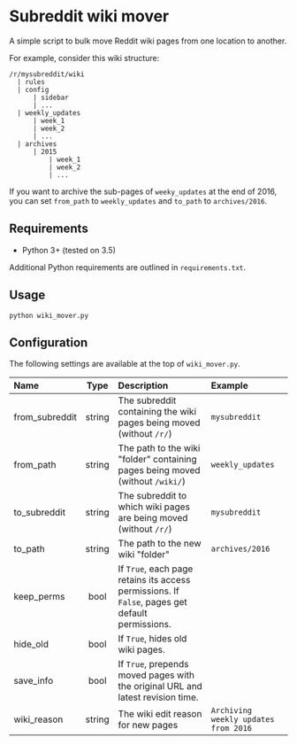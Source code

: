 # Subreddit wiki mover

A simple script to bulk move Reddit wiki pages from one location to another.

For example, consider this wiki structure:

```
/r/mysubreddit/wiki
  | rules
  | config
      | sidebar
      | ...
  | weekly_updates
      | week_1
      | week_2
      | ...
  | archives
      | 2015
          | week_1
          | week_2
          | ...
```

If you want to archive the sub-pages of `weeky_updates` at the end of 2016, you can set `from_path` to `weekly_updates` and `to_path` to `archives/2016`.

## Requirements

* Python 3+ (tested on 3.5)

Additional Python requirements are outlined in `requirements.txt`.

## Usage

    python wiki_mover.py

## Configuration

The following settings are available at the top of `wiki_mover.py`.

|Name|Type|Description|Example|
:--|:-:|:--|:--
from_subreddit|string|The subreddit containing the wiki pages being moved (without `/r/`)|`mysubreddit`
from_path|string|The path to the wiki "folder" containing pages being moved (without `/wiki/`)|`weekly_updates`
to_subreddit|string|The subreddit to which wiki pages are being moved (without `/r/`)|`mysubreddit`
to_path|string|The path to the new wiki "folder"|`archives/2016`
keep_perms|bool|If `True`, each page retains its access permissions. If `False`, pages get default permissions.|
hide_old|bool|If `True`, hides old wiki pages.|
save_info|bool|If `True`, prepends moved pages with the original URL and latest revision time.|
wiki_reason|string|The wiki edit reason for new pages|`Archiving weekly updates from 2016`
